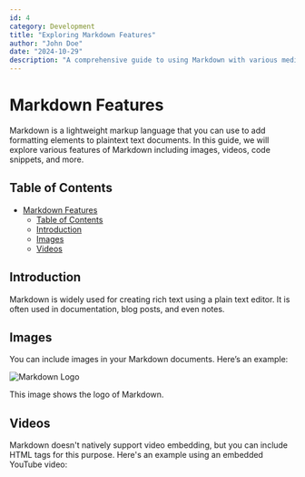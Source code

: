 ```yaml
---
id: 4
category: Development
title: "Exploring Markdown Features"
author: "John Doe"
date: "2024-10-29"
description: "A comprehensive guide to using Markdown with various media types."
---
```


# Markdown Features

Markdown is a lightweight markup language that you can use to add formatting elements to plaintext text documents. In this guide, we will explore various features of Markdown including images, videos, code snippets, and more.

## Table of Contents

- [Markdown Features](#markdown-features)
  - [Table of Contents](#table-of-contents)
  - [Introduction](#introduction)
  - [Images](#images)
  - [Videos](#videos)

## Introduction

Markdown is widely used for creating rich text using a plain text editor. It is often used in documentation, blog posts, and even notes.

## Images

You can include images in your Markdown documents. Here’s an example:

![Markdown Logo](https://markdown-here.com/img/icon256.png)

This image shows the logo of Markdown.

## Videos

Markdown doesn't natively support video embedding, but you can include HTML tags for this purpose. Here's an example using an embedded YouTube video:

<iframe width="560" height="315" src="https://www.youtube.com/watch?v=gT1v33oA1gI&t=924s" title="YouTube video" frameborder="0" allow="accelerometer; autoplay; clipboard-write; encrypted